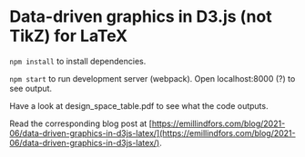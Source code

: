 # Data-driven graphics in D3.js (not TikZ) for LaTeX

`npm install` to install dependencies.

`npm start` to run development server (webpack). Open localhost:8000 (?) to see output.

Have a look at design_space_table.pdf to see what the code outputs.

Read the corresponding blog post at [https://emillindfors.com/blog/2021-06/data-driven-graphics-in-d3js-latex/](https://emillindfors.com/blog/2021-06/data-driven-graphics-in-d3js-latex/).

